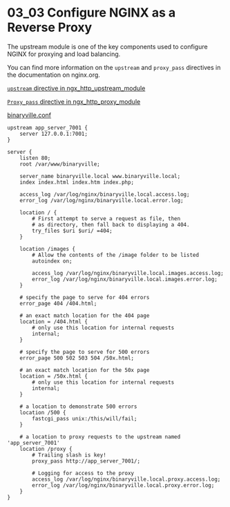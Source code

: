 # 03_03 Configure NGINX as a Reverse Proxy

The upstream module is one of the key components used to configure NGINX for proxying and load balancing.

You can find more information on the `upstream` and `proxy_pass` directives in the documentation on nginx.org.

[`upstream` directive in ngx_http_upstream_module](https://nginx.org/en/docs/http/ngx_http_upstream_module.html#upstream)

[`Proxy_pass` directive in ngx_http_proxy_module](https://nginx.org/en/docs/http/ngx_http_proxy_module.html#proxy_pass)

[binaryville.conf](./binaryville.conf)

```NGINX
upstream app_server_7001 {
    server 127.0.0.1:7001;
}

server {
    listen 80;
    root /var/www/binaryville;

    server_name binaryville.local www.binaryville.local;
    index index.html index.htm index.php;

    access_log /var/log/nginx/binaryville.local.access.log;
    error_log /var/log/nginx/binaryville.local.error.log;

    location / {
        # First attempt to serve a request as file, then
        # as directory, then fall back to displaying a 404.
        try_files $uri $uri/ =404;
    }

    location /images {
        # Allow the contents of the /image folder to be listed
        autoindex on;

        access_log /var/log/nginx/binaryville.local.images.access.log;
        error_log /var/log/nginx/binaryville.local.images.error.log;
    }

    # specify the page to serve for 404 errors
    error_page 404 /404.html;

    # an exact match location for the 404 page
    location = /404.html {
        # only use this location for internal requests
        internal;
    }

    # specify the page to serve for 500 errors
    error_page 500 502 503 504 /50x.html;

    # an exact match location for the 50x page
    location = /50x.html {
        # only use this location for internal requests
        internal;
    }

    # a location to demonstrate 500 errors
    location /500 {
        fastcgi_pass unix:/this/will/fail;
    }

    # a location to proxy requests to the upstream named 'app_server_7001'
    location /proxy {
        # Trailing slash is key!
        proxy_pass http://app_server_7001/;

        # Logging for access to the proxy
        access_log /var/log/nginx/binaryville.local.proxy.access.log;
        error_log /var/log/nginx/binaryville.local.proxy.error.log;
    }
}
```
